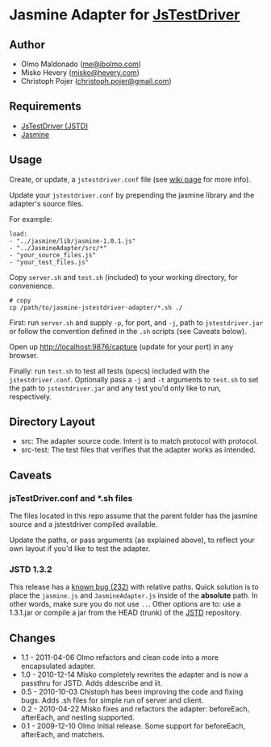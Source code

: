 Jasmine Adapter for [JsTestDriver][jstd]
========================================

Author
------

* Olmo Maldonado (me@ibolmo.com)
* Misko Hevery (misko@hevery.com)
* Christoph Pojer (christoph.pojer@gmail.com)

Requirements
------------

 - [JsTestDriver (JSTD)][jstd]
 - [Jasmine][jasmine]

Usage
-----

Create, or update, a `jstestdriver.conf` file (see [wiki page][jstd-conf] for more info).

Update your `jstestdriver.conf` by prepending the jasmine library and the adapter's source files.

For example:

	load:
    - "../jasmine/lib/jasmine-1.0.1.js"
    - "../JasmineAdapter/src/*"
    - "your_source_files.js"
    - "your_test_files.js"

Copy `server.sh` and `test.sh` (included) to your working directory, for convenience.

	# copy
	cp /path/to/jasmine-jstestdriver-adapter/*.sh ./
	
First: run `server.sh` and supply `-p`, for port, and `-j`, path to `jstestdriver.jar` or follow the convention defined in the `.sh` scripts (see Caveats below).

Open up [http://localhost:9876/capture](http://localhost:9876/capture) (update for your port) in any browser.

Finally: run `test.sh` to test all tests (specs) included with the `jstestdriver.conf`. Optionally pass a `-j` and `-t` arguments to `test.sh` to set the path to `jstestdriver.jar` and any test you'd only like to run, respectively.


Directory Layout
----------------
 
 - src: The adapter source code. Intent is to match protocol with protocol.
 - src-test: The test files that verifies that the adapter works as intended.

Caveats
-------

### jsTestDriver.conf and *.sh files

The files located in this repo assume that the parent folder has the jasmine source and a jstestdriver compiled available.

Update the paths, or pass arguments (as explained above), to reflect your own layout if you'd like to test the adapter.

### JSTD 1.3.2

This release has a [known bug (232)](http://code.google.com/p/js-test-driver/issues/detail?can=2&q=223&colspec=ID%20Type%20Status%20Priority%20Milestone%20Owner%20Summary&id=223) with relative paths. Quick solution is to place the `jasmine.js` and `JasmineAdapter.js` inside of the **absolute** path. In other words, make sure you do not use `..`. Other options are to: use a 1.3.1.jar or compile a jar from the HEAD (trunk) of the [JSTD][jstd] repository. 


Changes
-------
 * 1.1 - 2011-04-06 Olmo refactors and clean code into a more encapsulated adapter. 
 * 1.0 - 2010-12-14 Misko completely rewrites the adapter and is now a passthru for JSTD. Adds ddescribe and iit.
 * 0.5 - 2010-10-03 Chistoph has been improving the code and fixing bugs. Adds .sh files for simple run of server and client.
 * 0.2 - 2010-04-22 Misko fixes and refactors the adapter: beforeEach, afterEach, and nesting supported.
 * 0.1 - 2009-12-10 Olmo Initial release. Some support for beforeEach, afterEach, and matchers.


[jstd]: http://code.google.com/p/js-test-driver
[jstd-conf]: http://code.google.com/p/js-test-driver/wiki/ConfigurationFile
[jasmine]: http://github.com/pivotal/jasmine
